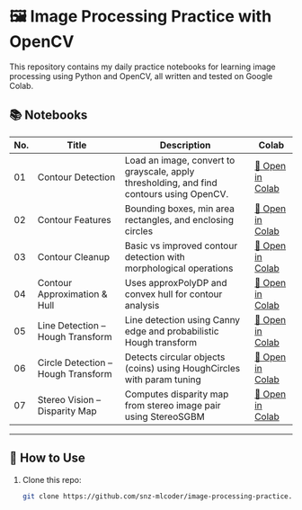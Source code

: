 # 🖼️ Image Processing Practice with OpenCV

This repository contains my daily practice notebooks for learning image processing using Python and OpenCV, all written and tested on Google Colab.

## 📚 Notebooks

| No. | Title | Description | Colab |
|-----|-------|-------------|-------|
| 01  | Contour Detection | Load an image, convert to grayscale, apply thresholding, and find contours using OpenCV. | [🔗 Open in Colab](https://colab.research.google.com/github/snz-mlcoder/image-processing-practice/blob/main/notebooks/01-contour-detection.ipynb) |
| 02  | Contour Features | Bounding boxes, min area rectangles, and enclosing circles | [🔗 Open in Colab](https://colab.research.google.com/github/snz-mlcoder/image-processing-practice/blob/main/notebooks/02-contour-bounding-box.ipynb) |
| 03  | Contour Cleanup | Basic vs improved contour detection with morphological operations | [🔗 Open in Colab](https://colab.research.google.com/github/snz-mlcoder/image-processing-practice/blob/main/notebooks/03-contour-cleanup.ipynb) |
| 04  | Contour Approximation & Hull | Uses approxPolyDP and convex hull for contour analysis | [🔗 Open in Colab](https://colab.research.google.com/github/snz-mlcoder/image-processing-practice/blob/main/notebooks/04-contour-approximation-and-hull.ipynb) |
| 05  | Line Detection – Hough Transform | Line detection using Canny edge and probabilistic Hough transform | [🔗 Open in Colab](https://colab.research.google.com/github/snz-mlcoder/image-processing-practice/blob/main/notebooks/05-hough-lines-detection.ipynb) |
| 06  | Circle Detection – Hough Transform | Detects circular objects (coins) using HoughCircles with param tuning | [🔗 Open in Colab](https://colab.research.google.com/github/snz-mlcoder/image-processing-practice/blob/main/notebooks/06-hough-circle-detection.ipynb) |
| 07  | Stereo Vision – Disparity Map | Computes disparity map from stereo image pair using StereoSGBM | [🔗 Open in Colab](https://colab.research.google.com/github/snz-mlcoder/image-processing-practice/blob/main/notebooks/07-stereo-disparity-map.ipynb) |



---

## 🚀 How to Use

1. Clone this repo:
   ```bash
   git clone https://github.com/snz-mlcoder/image-processing-practice.git

